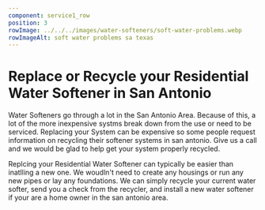 ```yaml
---
component: service1_row
position: 3
rowImage: ../../../images/water-softeners/soft-water-problems.webp
rowImageAlt: soft water problems sa texas
---
```


#  Replace or Recycle your Residential Water Softener in San Antonio

Water Softeners go through a lot in the San Antonio Area. Because of this,
a lot of the more inexpensive systms break down from the use or need to be serviced. Replacing your System can be expensive so some people request information on recycling their softener systems in san antonio. Give us a call and we would be glad to help get your system properly recycled.  

Replcing your Residential Water Softener can typically be easier than inatlling a new one. We woudln't need to create any housings or run any new pipes or lay any foundations. We can simply recycle your current water softer, send you a check from the recycler, and install a new water softener if your are a home owner in the san antonio area. 